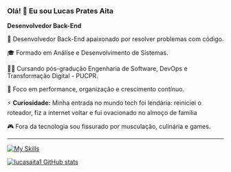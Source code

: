 ### Olá! 👋 Eu sou Lucas Prates Aita  
**Desenvolvedor Back-End**  

🔧 Desenvolvedor Back-End apaixonado por resolver problemas com código.

🎓 Formado em Análise e Desenvolvimento de Sistemas.

👨‍💻 Cursando pós-gradução Engenharia de Software, DevOps e Transformação Digital - PUCPR.

🚀 Foco em performance, organização e crescimento contínuo.


⚡ **Curiosidade:** Minha entrada no mundo tech foi lendária: reiniciei o roteador, fiz a internet voltar e fui ovacionado no almoço de família 

🎮 Fora da tecnologia sou fissurado por musculação, culinária e games. 

---




[![My Skills](https://skillicons.dev/icons?i=java,spring,docker,py,mysql,postgres,git,apple,linux)](https://skillicons.dev)



[![lucasaita1 GitHub stats](https://github-readme-stats.vercel.app/api?username=lucasaita1&theme=transparent&hide=contribs,&count_private=true&show_icons=true)](https://github.com/anuraghazra/github-readme-stats)










